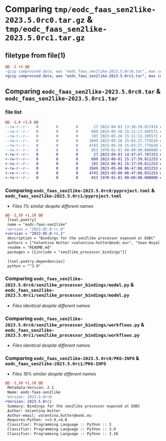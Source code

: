 # Comparing `tmp/eodc_faas_sen2like-2023.5.0rc0.tar.gz` & `tmp/eodc_faas_sen2like-2023.5.0rc1.tar.gz`

## filetype from file(1)

```diff
@@ -1 +1 @@
-gzip compressed data, was "eodc_faas_sen2like-2023.5.0rc0.tar", max compression
+gzip compressed data, was "eodc_faas_sen2like-2023.5.0rc1.tar", max compression
```

## Comparing `eodc_faas_sen2like-2023.5.0rc0.tar` & `eodc_faas_sen2like-2023.5.0rc1.tar`

### file list

```diff
@@ -1,6 +1,6 @@
--rw-r--r--   0        0        0       27 2023-04-03 13:30:59.817419 eodc_faas_sen2like-2023.5.0rc0/README.md
--rw-r--r--   0        0        0      689 2023-05-26 15:11:17.405571 eodc_faas_sen2like-2023.5.0rc0/pyproject.toml
--rw-r--r--   0        0        0      193 2023-05-26 15:11:12.285572 eodc_faas_sen2like-2023.5.0rc0/sen2like_processor_bindings/__init__.py
--rw-r--r--   0        0        0     2049 2023-05-26 15:03:27.775620 eodc_faas_sen2like-2023.5.0rc0/sen2like_processor_bindings/model.py
--rw-r--r--   0        0        0     4743 2023-05-26 15:03:27.775620 eodc_faas_sen2like-2023.5.0rc0/sen2like_processor_bindings/workflows.py
--rw-r--r--   0        0        0      653 1970-01-01 00:00:00.000000 eodc_faas_sen2like-2023.5.0rc0/PKG-INFO
+-rw-r--r--   0        0        0       27 2023-04-03 14:47:47.787253 eodc_faas_sen2like-2023.5.0rc1/README.md
+-rw-r--r--   0        0        0      689 2023-06-01 15:17:59.811253 eodc_faas_sen2like-2023.5.0rc1/pyproject.toml
+-rw-r--r--   0        0        0      193 2023-06-01 15:17:59.811253 eodc_faas_sen2like-2023.5.0rc1/sen2like_processor_bindings/__init__.py
+-rw-r--r--   0        0        0     2049 2023-05-08 06:47:08.031253 eodc_faas_sen2like-2023.5.0rc1/sen2like_processor_bindings/model.py
+-rw-r--r--   0        0        0     4743 2023-05-08 06:47:08.031253 eodc_faas_sen2like-2023.5.0rc1/sen2like_processor_bindings/workflows.py
+-rw-r--r--   0        0        0      653 1970-01-01 00:00:00.000000 eodc_faas_sen2like-2023.5.0rc1/PKG-INFO
```

### Comparing `eodc_faas_sen2like-2023.5.0rc0/pyproject.toml` & `eodc_faas_sen2like-2023.5.0rc1/pyproject.toml`

 * *Files 1% similar despite different names*

```diff
@@ -1,10 +1,10 @@
 [tool.poetry]
 name = "eodc-faas-sen2like"
-version = "2023.05.0-rc.0"
+version = "2023.05.0-rc.1"
 description = "Bindings for the sen2like processor exposed at EODC"
 authors = ["Valentina Hutter <valentina.hutter@eodc.eu>", "Sean Hoyal <sean.hoyal@eodc.eu>", "Lukas Weidenholzer <lukas.weidenholzer@eodc.eu>"]
 readme = "README.md"
 packages = [{include = "sen2like_processor_bindings"}]
 
 [tool.poetry.dependencies]
 python = "^3.9"
```

### Comparing `eodc_faas_sen2like-2023.5.0rc0/sen2like_processor_bindings/model.py` & `eodc_faas_sen2like-2023.5.0rc1/sen2like_processor_bindings/model.py`

 * *Files identical despite different names*

### Comparing `eodc_faas_sen2like-2023.5.0rc0/sen2like_processor_bindings/workflows.py` & `eodc_faas_sen2like-2023.5.0rc1/sen2like_processor_bindings/workflows.py`

 * *Files identical despite different names*

### Comparing `eodc_faas_sen2like-2023.5.0rc0/PKG-INFO` & `eodc_faas_sen2like-2023.5.0rc1/PKG-INFO`

 * *Files 18% similar despite different names*

```diff
@@ -1,10 +1,10 @@
 Metadata-Version: 2.1
 Name: eodc-faas-sen2like
-Version: 2023.5.0rc0
+Version: 2023.5.0rc1
 Summary: Bindings for the sen2like processor exposed at EODC
 Author: Valentina Hutter
 Author-email: valentina.hutter@eodc.eu
 Requires-Python: >=3.9,<4.0
 Classifier: Programming Language :: Python :: 3
 Classifier: Programming Language :: Python :: 3.9
 Classifier: Programming Language :: Python :: 3.10
```


